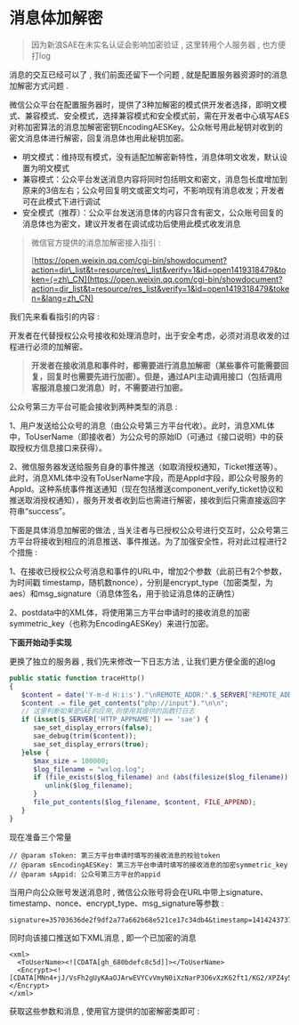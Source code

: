 # 消息体加解密

> 因为新浪SAE在未实名认证会影响加密验证 , 这里转用个人服务器 , 也方便打log

消息的交互已经可以了 , 我们前面还留下一个问题 , 就是配置服务器资源时的消息加解密方式问题 .

微信公众平台在配置服务器时，提供了3种加解密的模式供开发者选择，即明文模式、兼容模式、安全模式，选择兼容模式和安全模式前，需在开发者中心填写AES对称加密算法的消息加解密密钥EncodingAESKey。公众帐号用此秘钥对收到的密文消息体进行解密，回复消息体也用此秘钥加密。

* 明文模式：维持现有模式，没有适配加解密新特性，消息体明文收发，默认设置为明文模式
* 兼容模式：公众平台发送消息内容将同时包括明文和密文，消息包长度增加到原来的3倍左右；公众号回复明文或密文均可，不影响现有消息收发；开发者可在此模式下进行调试
* 安全模式（推荐）：公众平台发送消息体的内容只含有密文，公众账号回复的消息体也为密文，建议开发者在调试成功后使用此模式收发消息

> 微信官方提供的消息加解密接入指引 :
>
> [https://open.weixin.qq.com/cgi-bin/showdocument?action=dir\_list&t=resource/res\_list&verify=1&id=open1419318479&token=⟨=zh\_CN](https://open.weixin.qq.com/cgi-bin/showdocument?action=dir_list&t=resource/res_list&verify=1&id=open1419318479&token=&lang=zh_CN)

我们先来看看指引的内容 :

开发者在代替授权公众号接收和处理消息时，出于安全考虑，必须对消息收发的过程进行必须的加解密。

> **开发者在接收消息和事件时，都需要进行消息加解密（某些事件可能需要回复，回复时也需要先进行加密）。但是，通过API主动调用接口（包括调用客服消息接口发消息）时，不需要进行加密。**

公众号第三方平台可能会接收到两种类型的消息 :

1、用户发送给公众号的消息（由公众号第三方平台代收）。此时，消息XML体中，ToUserName（即接收者）为公众号的原始ID（可通过《接口说明》中的获取授权方信息接口来获得）。

2、微信服务器发送给服务自身的事件推送（如取消授权通知，Ticket推送等）。此时，消息XML体中没有ToUserName字段，而是AppId字段，即公众号服务的AppId。这种系统事件推送通知（现在包括推送component\_verify\_ticket协议和推送取消授权通知），服务开发者收到后也需进行解密，接收到后只需直接返回字符串“success”。

下面是具体消息加解密的做法 , 当关注者与已授权公众号进行交互时，公众号第三方平台将接收到相应的消息推送、事件推送。为了加强安全性，将对此过程进行2个措施 :

1、在接收已授权公众号消息和事件的URL中，增加2个参数（此前已有2个参数，为时间戳 timestamp，随机数nonce），分别是encrypt\_type（加密类型，为aes）和msg\_signature（消息体签名，用于验证消息体的正确性）

2、postdata中的XML体，将使用第三方平台申请时的接收消息的加密symmetric\_key（也称为EncodingAESKey）来进行加密。

**下面开始动手实现**

更换了独立的服务器 , 我们先来修改一下日志方法 , 让我们更方便全面的追log

```php
public static function traceHttp()
{
   $content = date('Y-m-d H:i:s')."\nREMOTE_ADDR:".$_SERVER["REMOTE_ADDR"]."\nQUERY_STRING:".$_SERVER["QUERY_STRING"]."\n";
   $content .= file_get_contents("php://input")."\n\n";
   // 这里判断如果是SAE的应用,则使用其提供的函数打日志
   if (isset($_SERVER['HTTP_APPNAME']) == 'sae') {
      sae_set_display_errors(false);
      sae_debug(trim($content));
      sae_set_display_errors(true);
   }else {
      $max_size = 100000;
      $log_filename = "wxlog.log";
      if (file_exists($log_filename) and (abs(filesize($log_filename)) > $max_size)) {
         unlink($log_filename);
      }
      file_put_contents($log_filename, $content, FILE_APPEND);
   }
}
```

现在准备三个常量

```
// @param sToken: 第三方平台申请时填写的接收消息的校验token
// @param sEncodingAESKey: 第三方平台申请时填写的接收消息的加密symmetric_key
// @param sAppid: 公众号第三方平台的appid
```

当用户向公众账号发送消息时 , 微信公众账号将会在URL中带上signature、timestamp、nonce、encrypt\_type、msg\_signature等参数 :

```
signature=35703636de2f9df2a77a662b68e521ce17c34db4&timestamp=1414243737&nonce=1792106704&encrypt_type=aes&msg_signature=6147984331daf7a1a9eed6e0ec3ba69055256154
```

同时向该接口推送如下XML消息 , 即一个已加密的消息

```
<xml> 
  <ToUserName><![CDATA[gh_680bdefc8c5d]]></ToUserName>  
  <Encrypt><![CDATA[MNn4+jJ/VsFh2gUyKAaOJArwEVYCvVmyN0iXzNarP3O6vXzK62ft1/KG2/XPZ4y5bPWU/jfIfQxODRQ7sLkUsrDRqsWimuhIT8Eq+w4E/28m+XDAQKEOjWTQIOp1p6kNsIV1DdC3B+AtcKcKSNAeJDr7x7GHLx5DZYK09qQsYDOjP6R5NqebFjKt/NpEl/GU3gWFwG8LCtRNuIYdK5axbFSfmXbh5CZ6Bk5wSwj5fu5aS90cMAgUhGsxrxZTY562QR6c+3ydXxb+GHI5w+qA+eqJjrQqR7u5hS+1x5sEsA7vS+bZ5LYAR3+PZ243avQkGllQ+rg7a6TeSGDxxhvLw+mxxinyk88BNHkJnyK//hM1k9PuvuLAASdaud4vzRQlAmnYOslZl8CN7gjCjV41skUTZv3wwGPxvEqtm/nf5fQ=]]></Encrypt>
</xml>
```

获取这些参数和消息 , 使用官方提供的加密解密类即可 : 

```

```




